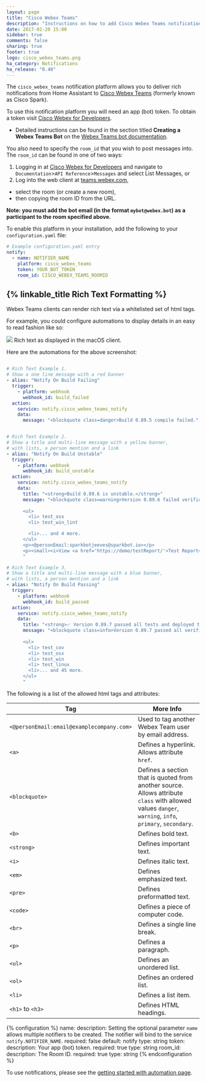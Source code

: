 ```yaml
---
layout: page
title: "Cisco Webex Teams"
description: "Instructions on how to add Cisco Webex Teams notifications to Home Assistant."
date: 2017-02-20 15:00
sidebar: true
comments: false
sharing: true
footer: true
logo: cisco_webex_teams.png
ha_category: Notifications
ha_release: "0.40"
---
```


The `cisco_webex_teams` notification platform allows you to deliver rich notifications from Home Assistant to [Cisco Webex Teams](https://www.webex.com/team-collaboration.html) (formerly known as Cisco Spark).

To use this notification platform you will need an app (bot) token. To obtain a token visit [Cisco Webex for Developers](https://developer.webex.com/). 
* Detailed instructions can be found in the section titled **Creating a Webex Teams Bot** on the [Webex Teams bot documentation](https://developer.webex.com/docs/bots).

You also need to specify the `room_id` that you wish to post messages into. The `room_id` can be found in one of two ways:

1. Logging in at [Cisco Webex for Developers](https://developer.webex.com/) and navigate to `Documentation`>`API Reference`>`Messages` and select List Messages, or 
2. Log into the web client at [teams.webex.com](https://teams.webex.com/), 
 * select the room (or create a new room), 
 * then copying the room ID from the URL. 
 
<strong>**Note:** you must add the bot email (in the format `mybot@webex.bot`) as a participant to the room specified above.</strong>

To enable this platform in your installation, add the following to your `configuration.yaml` file:

```yaml
# Example configuration.yaml entry
notify:
  - name: NOTIFIER_NAME
    platform: cisco_webex_teams
    token: YOUR_BOT_TOKEN
    room_id: CISCO_WEBEX_TEAMS_ROOMID
```

## {% linkable_title Rich Text Formatting %}

Webex Teams clients can render rich text via a whitelisted set of html tags. 

For example, you could configure automations to display details in an easy to read fashion like so:

<p class='img'>
<img src='/images/components/cisco_webex_teams/rich_formatting.png' />
Rich text as displayed in the macOS client.
</p>

Here are the automations for the above screenshot:

```yaml

# Rich Text Example 1.
# Show a one line message with a red banner
- alias: "Notify On Build Failing"
  trigger:
    - platform: webhook
      webhook_id: build_failed
  action:
    service: notify.cisco_webex_teams_notify
    data:
      message: "<blockquote class=danger>Build 0.89.5 compile failed."


# Rich Text Example 2.
# Show a title and multi-line message with a yellow banner, 
# with lists, a person mention and a link
- alias: "Notify On Build Unstable"
  trigger:
    - platform: webhook
      webhook_id: build_unstable
  action:
    service: notify.cisco_webex_teams_notify
    data:
      title: "<strong>Build 0.89.6 is unstable.</strong>"
      message: "<blockquote class=warning>Version 0.89.6 failed verifications.
      
      <ul>
        <li> test_osx
        <li> test_win_lint

        <li>... and 4 more.
      </ul>
      <p><@personEmail:sparkbotjeeves@sparkbot.io></p>
      <p><small><i>View <a href='https://demo/testReport/'>Test Report</a></i></small><br></p>
      "

# Rich Text Example 3.
# Show a title and multi-line message with a blue banner, 
# with lists, a person mention and a link
- alias: "Notify On Build Passing"
  trigger:
    - platform: webhook
      webhook_id: build_passed
  action:
    service: notify.cisco_webex_teams_notify
    data:
      title: "<strong>✅ Version 0.89.7 passed all tests and deployed to production!</strong>"
      message: "<blockquote class=info>Version 0.89.7 passed all verifications.
      
      <ul>
        <li> test_cov
        <li> test_osx
        <li> test_win
        <li> test_linux
        <li>... and 45 more.
      </ul>
      "
```

The following is a list of the allowed html tags and attributes:

Tag | More Info
--- | --- 
`<@personEmail:email@examplecompany.com>` | Used to tag another Webex Team user by email address. 
`<a>`  | Defines a hyperlink. Allows attribute `href`.
`<blockquote>`  | Defines a section that is quoted from another source. Allows attribute `class` with allowed values `danger`, `warning`, `info`, `primary`, `secondary`.
`<b>` | Defines bold text.
`<strong>`  | Defines important text.
`<i>`  | Defines italic text.
`<em>` | Defines emphasized text.
`<pre>` | Defines preformatted text.
`<code>` | Defines a piece of computer code.
`<br>` | Defines a single line break.
`<p>` | Defines a paragraph.
`<ul>` | Defines an unordered list.
`<ol>` | Defines an ordered list.
`<li>` | Defines a list item.
`<h1>` to `<h3>` | Defines HTML headings.

{% configuration %}
name:
  description: Setting the optional parameter `name` allows multiple notifiers to be created. The notifier will bind to the service `notify.NOTIFIER_NAME`.
  required: false
  default: notify
  type: string
token:
  description: Your app (bot) token.
  required: true
  type: string
room_id:
  description: The Room ID.
  required: true
  type: string
{% endconfiguration %}

To use notifications, please see the [getting started with automation page](/getting-started/automation/).

